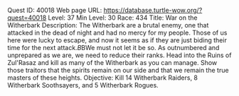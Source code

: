 Quest ID: 40018
Web page URL: https://database.turtle-wow.org/?quest=40018
Level: 37
Min Level: 30
Race: 434
Title: War on the Witherbark
Description: The Witherbark are a brutal enemy, one that attacked in the dead of night and had no mercy for my people. Those of us here were lucky to escape, and now it seems as if they are just biding their time for the next attack.$B$BWe must not let it be so. As outnumbered and unprepared as we are, we need to reduce their ranks. Head into the Ruins of Zul'Rasaz and kill as many of the Witherbark as you can manage. Show those traitors that the spirits remain on our side and that we remain the true masters of these heights.
Objective: Kill 14 Witherbark Raiders, 8 Witherbark Soothsayers, and 5 Witherbark Rogues.
